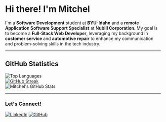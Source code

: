 # Hi there! I'm Mitchel

I'm a **Software Development** student at **BYU-Idaho** and a **remote Application Software Support Specialist** at **Nubill Corporation**. My goal is to become a **Full-Stack Web Developer**, leveraging my background in **customer service** and **automotive repair** to enhance my communication and problem-solving skills in the tech industry.

---

## GitHub Statistics

![Top Languages](https://github-readme-stats.vercel.app/api/top-langs/?username=mdrennan91&layout=compact&theme=dark)
<br>
[![GitHub Streak](https://github-readme-streak-stats.herokuapp.com?user=mdrennan91&theme=dark&hide_border=true)](https://git.io/streak-stats)
<br>
![Mitchel's GitHub Stats](https://github-readme-stats.vercel.app/api?username=mdrennan91&show_icons=true&theme=dark)

---

### Let's Connect!

[![LinkedIn](https://img.shields.io/badge/LinkedIn-Connect-blue?logo=linkedin)](https://www.linkedin.com/in/mdrennan-896178256/)
[![GitHub](https://img.shields.io/badge/GitHub-Follow-black?logo=github)](https://github.com/mdrennan91)
